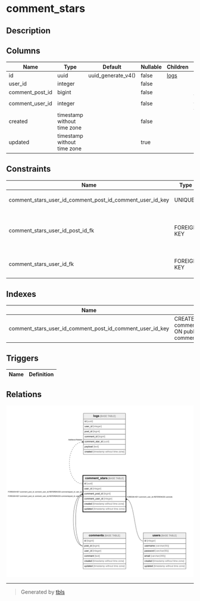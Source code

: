 # comment_stars

## Description



## Columns

| Name | Type | Default | Nullable | Children | Parents | Comment |
| ---- | ---- | ------- | -------- | -------- | ------- | ------- |
| id | uuid | uuid_generate_v4() | false | [logs](logs.md) |  |  |
| user_id | integer |  | false |  |  |  |
| comment_post_id | bigint |  | false |  | [comments](comments.md) |  |
| comment_user_id | integer |  | false |  | [comments](comments.md) [users](users.md) |  |
| created | timestamp without time zone |  | false |  |  |  |
| updated | timestamp without time zone |  | true |  |  |  |

## Constraints

| Name | Type | Definition |
| ---- | ---- | ---------- |
| comment_stars_user_id_comment_post_id_comment_user_id_key | UNIQUE | UNIQUE (user_id, comment_post_id, comment_user_id) |
| comment_stars_user_id_post_id_fk | FOREIGN KEY | FOREIGN KEY (comment_post_id, comment_user_id) REFERENCES comments(post_id, user_id) |
| comment_stars_user_id_fk | FOREIGN KEY | FOREIGN KEY (comment_user_id) REFERENCES users(id) |

## Indexes

| Name | Definition |
| ---- | ---------- |
| comment_stars_user_id_comment_post_id_comment_user_id_key | CREATE UNIQUE INDEX comment_stars_user_id_comment_post_id_comment_user_id_key ON public.comment_stars USING btree (user_id, comment_post_id, comment_user_id) |

## Triggers

| Name | Definition |
| ---- | ---------- |

## Relations

![er](comment_stars.png)

---

> Generated by [tbls](https://github.com/k1LoW/tbls)